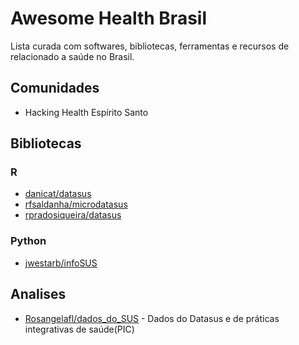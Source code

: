 # Awesome Health Brasil
Lista curada com softwares, bibliotecas, ferramentas e recursos de relacionado a saúde no Brasil.


## Comunidades

- Hacking Health Espírito Santo

## Bibliotecas

### R 

- [danicat/datasus](https://github.com/danicat/datasus)
- [rfsaldanha/microdatasus](https://github.com/rfsaldanha/microdatasus)
- [rpradosiqueira/datasus](https://github.com/rpradosiqueira/datasus)

### Python

- [jwestarb/infoSUS](https://github.com/jwestarb/infoSUS)

## Analises

- [Rosangelafl/dados_do_SUS](https://github.com/Rosangelafl/dados_do_SUS) - Dados do Datasus e de práticas integrativas de saúde(PIC)
